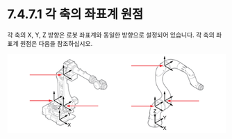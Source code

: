 # 7.4.7.1 각 축의 좌표계 원점

각 축의 X, Y, Z 방향은 로봇 좌표계와 동일한 방향으로 설정되어 있습니다. 각 축의 좌표계 원점은 다음을 참조하십시오.

![&#xADF8;&#xB9BC; 63 &#xB85C;&#xBD07; &#xD615;&#xD0DC;&#xBCC4; &#xAC01; &#xCD95;&#xC758; &#xC88C;&#xD45C;&#xACC4; &#xC6D0;&#xC810;](../../../.gitbook/assets/image%20%28220%29.png)

